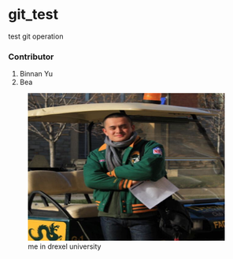 # git_test
test git operation
<h3>Contributor</h3>
<ol>
  <li>Binnan Yu</li>
  <li>Bea</li>
</ol>
<figure>
  <img src="me.jpg" height="300" width="400"/>
  <br />
  <figcaption> me in drexel university </figcaption>
</figure>

